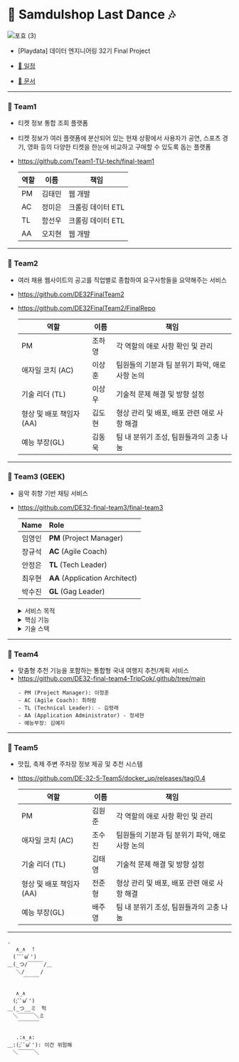 # 🎉 **Samdulshop Last Dance** 🎶

![포효 (3)](https://github.com/user-attachments/assets/4beaf2e8-1c6a-4e7a-bbe5-cf0c8629266d)

- [Playdata] 데이터 엔지니어링 32기 Final Project

-  [📅 일정](https://calendar.google.com/calendar/u/0?cid=ODNmNjcwYmRjNmUyZjliNzI0NjYxZjc1ZmJjMjRmYzY2N2M0ZGVlODlkZDlhMDNlNmZiM2I2OWQwM2QyM2I0MkBncm91cC5jYWxlbmRhci5nb29nbGUuY29t)
- [📂 문서](https://drive.google.com/drive/folders/1GgGjHdtOV-75hA63sfjJdtQX49QpWD7v?usp=drive_link)

----

### 👥 Team1
- 티켓 정보 통합 조회 플랫폼
- 티켓 정보가 여러 플랫폼에 분산되어 있는 현재 상황에서 사용자가 공연, 스포츠 경기, 영화 등의 다양한 티켓을 한눈에 비교하고 구매할 수 있도록 돕는 플랫폼
- https://github.com/Team1-TU-tech/final-team1

  | 역할 | 이름 | 책임 |
  |----|------|------|
  | PM | 김태민 | 웹 개발 |
  | AC | 정미은 | 크롤링 데이터 ETL |
  | TL | 함선우 | 크롤링 데이터 ETL |
  | AA | 오지현 | 웹 개발 |

----

### 👥 Team2
- 여러 채용 웹사이트의 공고를 직업별로 종합하여 요구사항들을 요약해주는 서비스
- https://github.com/DE32FinalTeam2
- https://github.com/DE32FinalTeam2/FinalRepo

  | 역할                    | 이름 | 책임                                           |
  |-------------------------|------|------------------------------------------------|
  | PM                  | 조하영 | 각 역할의 애로 사항 확인 및 관리                |
  | 애자일 코치 (AC)    |  이상훈  | 팀원들의 기분과 팀 분위기 파악, 애로사항 논의     |
  | 기술 리더 (TL)      |  이상우  | 기술적 문제 해결 및 방향 설정                   |
  | 형상 및 배포 책임자 (AA) |  김도현  | 형상 관리 및 배포, 배포 관련 애로 사항 해결    |
  | 예능 부장(GL)           | 김동욱 | 팀 내 분위기 조성, 팀원들과의 고충 나눔          |

----

### 👥 Team3 (GEEK)
- 음악 취향 기반 채팅 서비스
- https://github.com/DE32-final-team3/final-team3

  | Name | Role |
  |:------:|:--------|
  | 임영인 | **PM** (Project Manager) |
  | 장규석 | **AC** (Agile Coach) |
  | 안정은 | **TL** (Tech Leader) |
  | 최우현 | **AA** (Application Architect) |
  | 박수진 | **GL** (Gag Leader)|

  <details>
      <summary>서비스 목적</summary>

      사용자의 음악 취향을 분석하여 비슷한 취향을 가진 사람들을 매칭하고, 
      이들이 채팅을 통해 대화할 수 있는 플랫폼을 제공합니다. 
      사용자는 음악을 통해 공통된 관심사를 가진 사람들과 연결될 수 있습니다.
  </details>

    <details>
      <summary>핵심 기능</summary>

      1. 사용자 프로필 생성 및 취향 분석
         = Spotify 데이터를 통해 사용자의 음악 취향을 분석합니다.
      2. 매칭 시스템
         = 유사한 취향을 가진 사용자끼리 매칭합니다.
      3. 실시간 채팅
         = 매칭된 사용자들이 실시간으로 대화할 수 있습니다.
  </details>

  <details>
      <summary>기술 스택</summary>

      - 프론트엔드: Flutter (Dart)
      - 백엔드: FastAPI, WebSocket, Kafka
      - 데이터 분석: Spark, Pandas, NumPy
      - 데이터베이스: MariaDB
      - 배포 및 관리: AWS EC2, Docker, Airflow
  </details>

----
### 👥 Team4

- 맞춤형 추천 기능을 포함하는 통합형 국내 여행지 추천/계획 서비스
- https://github.com/DE32-final-team4-TripCok/.github/tree/main
  ```
  - PM (Project Manager): 이정훈
  - AC (Agile Coach): 최하람
  - TL (Technical Leader): - 김령래
  - AA (Application Administrator) - 정세현
  - 예능부장: 김예지
  ```

----

### 👥 Team5
- 맛집, 축제 주변 주차장 정보 제공 및 추천 시스템
- https://github.com/DE-32-5-Team5/docker_up/releases/tag/0.4

  | 역할                    | 이름 | 책임                                           |
  |-------------------------|------|------------------------------------------------|
  | PM                  | 김원준 | 각 역할의 애로 사항 확인 및 관리                |
  | 애자일 코치 (AC)    |  조수진  | 팀원들의 기분과 팀 분위기 파악, 애로사항 논의     |
  | 기술 리더 (TL)      |  김태영  | 기술적 문제 해결 및 방향 설정                   |
  | 형상 및 배포 책임자 (AA) |  전준형  | 형상 관리 및 배포, 배포 관련 애로 사항 해결    |
  | 예능 부장(GL)           | 배주영 | 팀 내 분위기 조성, 팀원들과의 고충 나눔          |

----

```
.
　 ∧_∧　！
　(´ﾞﾟωﾟ')
＿(_つ/￣￣￣/＿
　 ＼/　　　/
　　　￣￣￣

　 ∧_∧
　(;ﾞﾟωﾟ')
＿(_つ__ミ　헉
　＼￣￣￣＼ミ
　　￣￣￣￣

　 .:∧_∧:
＿:(;ﾞﾟωﾟ'): 이건 위험해
　＼￣￣￣＼

```
